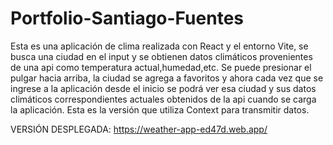 # Portfolio-Santiago-Fuentes
Esta es una aplicación de clima realizada con React y el entorno Vite, se busca una ciudad en el input y se obtienen datos climáticos provenientes de una api
como temperatura actual,humedad,etc. Se puede presionar el pulgar hacia arriba, la ciudad se agrega a favoritos y ahora cada vez que se ingrese a la aplicación
desde el inicio se podrá ver esa ciudad y sus datos climáticos correspondientes actuales obtenidos de la api cuando se carga la aplicación.
Esta es la versión que utiliza Context para transmitir datos.

VERSIÓN DESPLEGADA: https://weather-app-ed47d.web.app/
